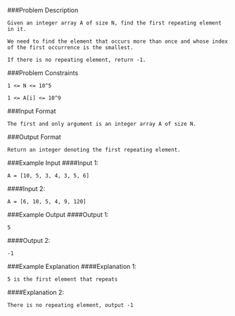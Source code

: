 ###Problem Description
```
Given an integer array A of size N, find the first repeating element in it.

We need to find the element that occurs more than once and whose index of the first occurrence is the smallest.

If there is no repeating element, return -1.
```


###Problem Constraints
```
1 <= N <= 10^5

1 <= A[i] <= 10^9
```


###Input Format
```
The first and only argument is an integer array A of size N.
```



###Output Format
```
Return an integer denoting the first repeating element.
```

###Example Input
####Input 1:

```
A = [10, 5, 3, 4, 3, 5, 6]
```
####Input 2:

```
A = [6, 10, 5, 4, 9, 120]
```


###Example Output
####Output 1:

```
5
```
####Output 2:

```
-1
```


###Example Explanation
####Explanation 1:

```
5 is the first element that repeats
```
####Explanation 2:

```
There is no repeating element, output -1
```